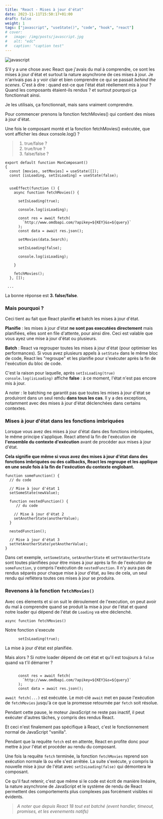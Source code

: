 ```yaml
---
title: "React - Mises à jour d'état"
date: 2023-11-11T15:50:17+01:00
draft: false
weight: 1
tags: ["javascript", "useState()", "code", "hook", "react"]
# cover:
#   image: /img/posts/javascript.jpg
#   alt: "edc"
#   caption: "caption test"
---
```


![javascript](/img/posts/react.jpg)

S'il y a une chose avec React que j'avais du mal à comprendre, ce sont les mises à jour d'état et surtout la nature asynchrone de ces mises à jour. Je n'arrivais pas à y voir clair et bien comprendre ce qui se passait _behind the scenes_. C'est à dire : quand est-ce que l'état était réellement mis à jour ? Quand les composants étaient-ils rendus ? et surtout pourquoi ça fonctionnait ainsi.

Je les utilisais, ça fonctionnait, mais sans vraiment comprendre.

Pour commencer prenons la fonction fetchMovies() qui contient des mises à jour d'état.

Une fois le composant monté et la fonction fetchMovies() exécutée, que vont afficher les deux console.log() ?

> 1. true/false ?
> 2. true/true ?
> 3. false/false ?

```
export default function MonComposant()
{
  const [movies, setMovies] = useState([]);
  const [isLoading, setIsLoading] = useState(false);


  useEffect(function () {
    async function fetchMovies() {

      setIsLoading(true);

      console.log(isLoading);

      const res = await fetch(
        `http://www.omdbapi.com/?apikey=${KEY}&s=${query}`
      );
      const data = await res.json();

      setMovies(data.Search);

      setIsLoading(false);

      console.log(isLoading);

    }

    fetchMovies();
  }, []);

 ...

```

La bonne réponse est **3. false/false**.

### Mais pourquoi ?

Ceci tient au fait que React planifie **et** batch les mises à jour d'état.

**Planifie** : les mises à jour d'état **ne sont pas executées directement** mais planifiées, elles sont en file d'attente, pour ainsi dire.
Ceci est valable que vous ayez une mise à jour d'état ou plusieurs.

**Batch** : React va regrouper toutes les mises à jour d'état (pour optimiser les performances). Si vous avez plusieurs appels à `setState` dans le même bloc de code, React les "regroupe" et les planifie pour s'exécuter après la fin de l'exécution du bloc de code.

C'est la raison pour laquelle, après `setIsLoading(true)` `console.log(isLoading)` affiche **false** : à ce moment, l'état n'est pas encore mis à jour.

A noter : le batching ne garantit pas que toutes les mises à jour d'état se produiront dans un seul rendu **dans tous les cas**. Il y a des exceptions, notamment avec des mises à jour d'état déclenchées dans certains contextes.

### Mises à jour d'état dans les fonctions imbriquées

Lorsque vous avez des mises à jour d'état dans des fonctions imbriquées, le même principe s'applique. React attend la fin de l'exécution de **l'ensemble du contexte d'exécution** avant de procéder aux mises à jour d'état.

**Cela signifie que même si vous avez des mises à jour d'état dans des fonctions imbriquées ou des callbacks, React les regroupe et les applique en une seule fois à la fin de l'exécution du contexte englobant.**

```
function someFunction() {
  // du code

  // Mise à jour d'état 1
  setSomeState(newValue);

  function nestedFunction() {
     // du code

    // Mise à jour d'état 2
    setAnotherState(anotherValue);
  }

  nestedFunction();

  // Mise à jour d'état 3
  setYetAnotherState(yetAnotherValue);
}

```

Dans cet exemple, `setSomeState`, `setAnotherState` et `setYetAnotherState` sont toutes planifiées pour être mises à jour après la fin de l'exécution de `someFunction`, y compris l'exécution de `nestedFunction`. Il n'y aura pas de rendus séparés pour chaque mise à jour d'état, au lieu de cela, un seul rendu qui reflètera toutes ces mises à jour se produira.

### Revenons à la fonction `fetchMovies()`

Avec ces élements et si on suit le déroulement de l'execution, on peut avoir du mal à comprendre quand se produit la mise à jour de l'état et quand notre loader qui dépend de l'état de `Loading` va etre déclenché.

```
async function fetchMovies()

```

Notre fonction s'execute

```
      setIsLoading(true);

```

La mise à jour d'état est planifiée.

Mais alors ? Si notre loader dépend de cet état et qu'il est toujours à `false` quand va t'il démarrer ?

```

      const res = await fetch(
        `http://www.omdbapi.com/?apikey=${KEY}&s=${query}`
      );
      const data = await res.json();

```

`await fetch(...)` est exécutée. Le mot-clé `await` met en pause l'exécution de `fetchMovies` jusqu'à ce que la promesse retournée par `fetch` soit résolue.

Pendant cette pause, le moteur JavaScript ne reste pas inactif, il peut exécuter d'autres tâches, y compris des rendus React.

Et ceci n'est finalement pas spécifique à React, c'est le fonctionnement normal de JavaScript "vanilla".

Pendant que la requête `fetch` est en attente, React en profite donc pour mettre à jour l'état et procéder au rendu du composant.

Une fois la requête `fetch` terminée, la fonction `fetchMovies` reprend son exécution normale là ou elle s'est arrêtée. La suite s'exécute, y compris la nouvelle mise à jour de l'état avec `setIsLoading(false)` qui démontera le composant.

Ce qu'il faut retenir, c'est que même si le code est écrit de manière linéaire, la nature asynchrone de JavaScript et le système de rendu de React permettent des comportements plus complexes pas forcément visibles ni évidents.

> _A noter que depuis React 18 tout est batché (event handler, timeout, promises, et les evenements natifs)_
